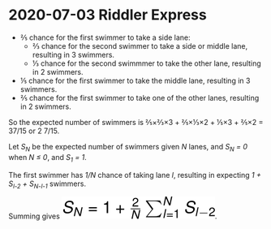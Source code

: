 2020-07-03 Riddler Express
==========================
* ⅖ chance for the first swimmer to take a side lane:
  * ⅔ chance for the second swimmer to take a side or middle lane,
    resulting in 3 swimmers.
  * ⅓ chance for the second swimmmer to take the other lane, resulting
    in 2 swimmers.
* ⅕ chance for the first swimmer to take the middle lane, resulting in 3
  swimmers.
* ⅖ chance for the first swimmer to take one of the other lanes, resulting
  in 2 swimmers.

So the expected number of swimmers is
⅖×⅔×3 + ⅖×⅓×2 + ⅕×3 + ⅖×2 = 37/15 or 2 7/15.

Let _S<sub>N</sub>_ be the expected number of swimmers given _N_ lanes,
and _S<sub>N</sub> = 0_ when _N ≤ 0_, and _S<sub>1</sub> = 1_.

The first swimmer has _1/N_ chance of taking lane _l_, resulting in expecting
_1 + S<sub>l-2</sub> + S<sub>N-l-1</sub>_ swimmers.

Summing gives ![S_N=1+\frac 2N\sum_{l=1}^NS_{l-2}](20200703x-1.svg).
